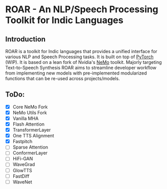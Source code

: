 # ROAR - An NLP/Speech Processing Toolkit for Indic Languages

## Introduction

ROAR is a toolkit for Indic languages that provides a unified interface for various NLP and Speech Processing tasks. It is built on top of [PyTorch](https://pytorch.org/) (WIP). It is based on a lean fork of Nvidia's [NeMo](https://github.com/NVIDIA/NeMo) toolkit. Majorly targeting Text-to-Speech Synthesis ROAR aims to streamline developer workflow from implementing new models with pre-implemented modularized functions that can be re-used across projects/models.

## ToDo:
- [x] Core NeMo Fork
- [x] NeMo Utils Fork
- [x] Vanilla MHA
- [x] Flash Attention
- [x] TransformerLayer
- [x] One TTS Alignment
- [x] Fastpitch
- [ ] Sparse Attention
- [ ] ConformerLayer
- [ ] HiFi-GAN
- [ ] WaveGrad
- [ ] GlowTTS
- [ ] FastDiff
- [ ] WaveNet
